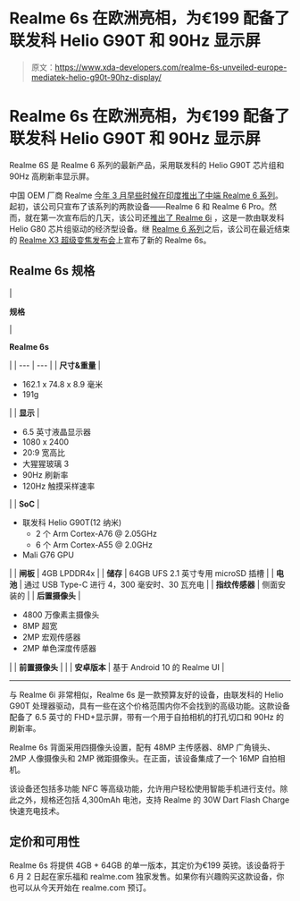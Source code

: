 # Realme 6s 在欧洲亮相，为€199 配备了联发科 Helio G90T 和 90Hz 显示屏

> 原文：<https://www.xda-developers.com/realme-6s-unveiled-europe-mediatek-helio-g90t-90hz-display/>

# Realme 6s 在欧洲亮相，为€199 配备了联发科 Helio G90T 和 90Hz 显示屏

Realme 6S 是 Realme 6 系列的最新产品，采用联发科的 Helio G90T 芯片组和 90Hz 高刷新率显示屏。

中国 OEM 厂商 Realme [今年 3 月早些时候在印度推出了中端 Realme 6 系列](https://www.xda-developers.com/realme-6-6-pro-launched/)。起初，该公司只宣布了该系列的两款设备——Realme 6 和 Realme 6 Pro。然而，就在第一次宣布后的几天，该公司还[推出了 Realme 6i](https://www.xda-developers.com/realme-6i-mediatek-helio-g80/) ，这是一款由联发科 Helio G80 芯片组驱动的经济型设备。继 [Realme 6 系列](https://www.xda-developers.com/realme-6-6i-c3-mediatek-g90t-g80-g70/)之后，该公司在最近结束的 [Realme X3 超级变焦发布会](https://www.xda-developers.com/realme-x3-superzoom-snapdragon-855-plus-120hz-refresh-rate-display/)上宣布了新的 Realme 6s。

## Realme 6s 规格

| 

**规格**

 | 

**Realme 6s**

 |
| --- | --- |
| **尺寸&重量** | 

*   162.1 x 74.8 x 8.9 毫米
*   191g

 |
| **显示** | 

*   6.5 英寸液晶显示器
*   1080 x 2400
*   20:9 宽高比
*   大猩猩玻璃 3
*   90Hz 刷新率
*   120Hz 触摸采样速率

 |
| **SoC** | 

*   联发科 Helio G90T(12 纳米)
    *   2 个 Arm Cortex-A76 @ 2.05GHz
    *   6 个 Arm Cortex-A55 @ 2.0GHz
*   Mali G76 GPU

 |
| **闸板** | 4GB LPDDR4x |
| **储存** | 64GB UFS 2.1 英寸专用 microSD 插槽 |
| **电池** | 通过 USB Type-C 进行 4，300 毫安时、30 瓦充电 |
| **指纹传感器** | 侧面安装的 |
| **后置摄像头** | 

*   4800 万像素主摄像头
*   8MP 超宽
*   2MP 宏观传感器
*   2MP 单色深度传感器

 |
| **前置摄像头** |  |
| **安卓版本** | 基于 Android 10 的 Realme UI |

* * *

与 Realme 6i 非常相似，Realme 6s 是一款预算友好的设备，由联发科的 Helio G90T 处理器驱动，具有一些在这个价格范围内你不会找到的高级功能。这款设备配备了 6.5 英寸的 FHD+显示屏，带有一个用于自拍相机的打孔切口和 90Hz 的刷新率。

Realme 6s 背面采用四摄像头设置，配有 48MP 主传感器、8MP 广角镜头、2MP 人像摄像头和 2MP 微距摄像头。在正面，该设备集成了一个 16MP 自拍相机。

该设备还包括多功能 NFC 等高级功能，允许用户轻松使用智能手机进行支付。除此之外，规格还包括 4,300mAh 电池，支持 Realme 的 30W Dart Flash Charge 快速充电技术。

## 定价和可用性

Realme 6s 将提供 4GB + 64GB 的单一版本，其定价为€199 英镑。该设备将于 6 月 2 日起在家乐福和 realme.com 独家发售。如果你有兴趣购买这款设备，你也可以从今天开始在 realme.com 预订。